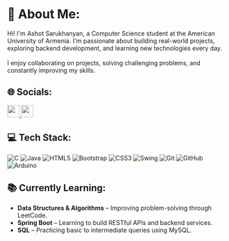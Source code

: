 # 💫 About Me:
Hi! I'm Ashot Sarukhanyan, a Computer Science student at the American University of Armenia. I'm passionate about building real-world projects, exploring backend development, and learning new technologies every day.<br><br>I enjoy collaborating on projects, solving challenging problems, and constantly improving my skills.


## 🌐 Socials:
<a href="https://linkedin.com/in/ashot-sarukhanyan-398420368" target="_blank">
  <img src="https://img.shields.io/badge/LinkedIn-0077B5?style=for-the-badge&logo=linkedin&logoColor=white" height="28"/>
</a> <a href="https://leetcode.com/Ashot6251_" target="_blank">
  <img src="https://img.shields.io/badge/LeetCode-FFA116?style=for-the-badge&logo=leetcode&logoColor=white" height="28"/>
</a>

## 💻 Tech Stack:
![C](https://img.shields.io/badge/c-%2300599C.svg?style=for-the-badge&logo=c&logoColor=white) ![Java](https://img.shields.io/badge/java-%23ED8B00.svg?style=for-the-badge&logo=openjdk&logoColor=white) ![HTML5](https://img.shields.io/badge/html5-%23E34F26.svg?style=for-the-badge&logo=html5&logoColor=white) ![Bootstrap](https://img.shields.io/badge/bootstrap-%238511FA.svg?style=for-the-badge&logo=bootstrap&logoColor=white) ![CSS3](https://img.shields.io/badge/css3-%231572B6.svg?style=for-the-badge&logo=css3&logoColor=white) ![Swing](https://img.shields.io/badge/Swing-UI%20Library-blue?style=for-the-badge) ![Git](https://img.shields.io/badge/git-%23F05033.svg?style=for-the-badge&logo=git&logoColor=white) ![GitHub](https://img.shields.io/badge/github-%23121011.svg?style=for-the-badge&logo=github&logoColor=white) ![Arduino](https://img.shields.io/badge/-Arduino-00979D?style=for-the-badge&logo=Arduino&logoColor=white)

## 📚 Currently Learning:
- **Data Structures & Algorithms** – Improving problem-solving through LeetCode.
- **Spring Boot** – Learning to build RESTful APIs and backend services.
- **SQL** – Practicing basic to intermediate queries using MySQL.

